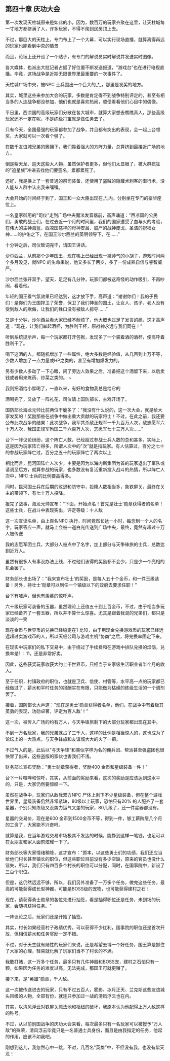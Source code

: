 ## 第四十章 庆功大会

第一次发现天柱城原来是如此的小，因为，数百万的玩家齐聚在这里，让天柱城每一寸地方都挤满了人，许多玩家，不得不爬到民房顶上去。

不过，那巨大的天柱上，专门布上了一个大幕，可以实行现场直播，就算离得再远的玩家也能看到中央的情景

而且，论坛上还开设了一个贴子，有专门的解说员实时解说并发送实时图像。

各大媒体，也派出大批记者占据了好位置不断发送报道，"游戏台”也在进行电视直播。毕竟，这场战争是近期无限世界里最重要的一次事件了。

天柱城广场中央，被NPC 士兵围出一个巨大的_\*_，那里是发奖的地方。

其实，城里这些来参加大会的玩家，多数是肯定得不到战争特别评定的，甚至有相当多的人连战争都没参加，他们也就是喜欢热闹，顺便看看他们心目中的偶像。

平日里，西凉国的高级玩家们分散在各大城市，就算大家想去瞧瞧真人，那些高级玩家还不一定在呢，不是练级打宝就是做任务去了。

只有今天，全国最强的玩家都参加了战争，并且都有突出的表现，会一起上台领奖，大家就可以一次看个够了。

在数千友谊城兄弟的簇拥下，我们靠着强大的方阵力量，总算挤到最接近广场的地方。

倒是紫天龙、巡天这些大人物，虽然保护者更多，但他们太显眼了，被大群疯狂的"追星族”冲进去找他们要签名，累都累死了。

还好，我是换上了一套普通的祭司装备，还使用了盗贼的隐藏术刺客的潜行术，没人能从人群中认出我来嘿嘿。

大会开始的时间终于到了，国王和一众大臣出现在_\*_内，分别坐在专门的豪华座位上。

一名皇家御用的"司仪”走到广场中央魔法发音器前，高声诵道："西凉国的公民们，勇敢的战士们，在过去近一个月的时间里，我们的国家遭受了血与火的考验，在伟大的主神海蓝、西凉国慈祥的母神安吕、威严的战神庞戈、圣洁的祝福女神……的护佑之下，在国王沙尔西兰的英明领导下，在……”

十分钟之后，司仪致词完毕，请国王讲话。

沙尔西兰，从前那个少年国王，现在嘴上已经出现一撇帅气的小胡子，游戏时间两个多月没见，就NPC 的生命来说，他又多长了两岁，多了一份成熟自信与睿智威严。

沙尔西兰张开双手，望天，足足有几分钟，玩家们都被这奇怪的动作吸引，不再吵闹，看着他。

年轻的国王看气氛效果已经达到，这才放下手，高声道："谢谢你们！我的子民们！是你们为王国捍卫了荣誉，保卫了我们神圣的国土，让女人、孩子、老人没有受到敌人的欺侮，让我们的牲口没有被敌人掠夺……”

又是十分钟，沙尔西兰看大家已经不耐烦了，他大概也过足了发言的瘾，这才高声道："现在，让我们举起酒杯，为胜利干杯，原战神永远与我们同在！”

听到系统提示声，每一个玩家都打开包袱，发现多了一个装着酒的酒杯，便高呼着胜利干了。

喝下这酒的人，都随机增加了一些属性，绝大多数是经验值，从几百到上万不等，少数人增加了一点力量或HP之类的，甚至有增加爆发力的。

另有少数人多动了一下心眼，问了旁边人效果之后，准备把这个酒留下来，以后卖钱或者用来炼药、炒菜之类的。 ~

我则把酒给小胖喝了，一直以来，有好的食物我总是给它的

酒喝完了，又放了一阵礼花，司仪请上国防部长，主戏开场了。

国防部长海龙元帅比前两位干脆多了："我没有什么说的，这一次大会，就是给大家发奖的！奖励那些在战争中做出重大贡献的玩家将士！不过，在此之前，我还要公布此次战争的结果：此次战争，我军共杀敌正规军一千九百万人次，敌志愿军六十万人次，我国正规军殉国二千六百万人次，志愿军七十三万人次……”

台下一阵议论纷纷，这个阵亡人数，已经超过参战士兵人数的总和甚多。实际上，这是因为玩家阵亡得多，所谓人次中的"次”就是指玩家。有人估算过，百分之七十的参战玩家阵亡过，百分之五十的玩家阵亡了两次以上

相比而言，昆河国阵亡人次少，主要是因为以海内斯集团为首的玩家退出了军队或请调至后方，就算参战的玩家，也多数没有复活重新投入战斗的热情，所以阵亡人次中，NPC 士兵的比例要高得多。

同时，昆河国士兵在后期的败退和防守中，投降人数相当多，象铁屏关，最终在关主的带领下，有七十万人投降。

报完了战事，海龙元帅宣布："下面，开始点名！首先是壮士’勋章获得者的名单！这些士兵，在战斗中表现突出，评定等级：十人敌

这一次宣读名单，由上百名NPC 执行，时间竟然长达一小时，每念到一个人的名字，玩家答应一声，就马上会被一道白光传送到广场中央，最终，竟然有超过十万人被传送

我的志愿军团士兵，大部分人被点中了名字，加上部分与天争锋旅的士兵，总数达到近万人。

虽然有很多人有事没办法上线，不过他们该得的奖励都不会少，只是少一个亮相的机会罢了。

财务部长也出场了："我来宣布壮士’的奖励，是每人五十个金币，和一件玉级装备！另外，持壮士’勋章可以到任一个镇级以下的政府去要求任职！”

台下有嘘声，但也有羡慕的惊呼声。

六十级玩家可装备的玉器，虽然理论上还值五十到上百金币，不过，由于相当多玩家已经备齐了一套玉器，所以并不算什么惊喜。尤其是跟着我混的兄弟们，都只是淡淡的一笑

现在金币与世界币的兑换已经稳定在1 比10，由于用现金兑换游戏币的玩家已经远远超过卖游戏币的人，所以天极公司与游戏主机"协商”之后，将兑换率固定下来。

在现实中玩家们的私下交易中，由于绕过了手续费和在游戏中排队兑换的烦恼，兑换率是1 ：11，还是非常好卖。

因此，这些获奖玩家收获大约上千世界币，只相当于专家级生活职业者半个月的收入。

至于任职，村镇政府的职位，也就是卫兵、信使、村管等，水平高一点的玩家都已经做过了，薪水和平时任务的报酬实在有限，只能做为枯燥的练级生活的一个调剂罢了。

接着，国防部长大声道："现在是勇士’勋章获得者名单，他们，在战争中有着极其英勇的表现，功勋卓著，评定为百人敌’！”

这一次，被传入广场的约有万人，与天争锋旅剩下的大部分玩家都出现在其中。

不到一万名玩家，我的兄弟就占了三千人，这样的比例是相当惊人的，这也成为了论坛上的一大热点，与天争锋旅和友谊城大大的火了一把。

不过气人的是，此后以"与天争锋”和类似字样为名的佣兵团、帮派甚至强盗团也很快冒了出来，这些盗版的家伙也害我们不浅。

财务部长宣布奖励："勇士勋章获得者，奖励400 金币和星级装备一件！”

台下一片喧哗和惊呼，其实，从前面的奖励来看，这次的奖励是应该达到这水平的，只是，大家仍然要惊叹一下。

虽然在战争中，玩家们从敌我双方NPC 尸体上剥下不少星级装备，但在整个游戏世界里，星级装备仍然非常紧缺，80级以上玩家，恐怕只有20% 的人配齐了一套星器，个别只知练级又没势力运气又差的玩家，80几级了，还一件星器都没有。

星器的交易价，现在是600 金币到1500金币不等，得到一件，够工薪阶层几个月的工资了，大家能不兴奋吗。

就算是我，在当年游戏交易市场极其不发达的时候，能挣到这样一笔钱，也足可以在女朋友和家人面前炫耀一下了。

财务部长等大家情绪稍降，这才宣布："原本，以这些勇士们的功绩，我们还应当给他们村长甚至镇长的职位，但这些职位目前没有多少空缺，原来的官员也没什么错失，所以，我们只有四百多个村长的职位可以分配，同时，在国事院中，新设了三百个职位。

但是，这仍然远远不够，所以，我们另外准备了一万多个任务，做完这些任务，最高的可能获得成长型神器，可能是BOSS级的宠物，也可能获得建村之石！

现在，请获得勇士勋章的各位先进行抽签，看是抽得职位还是任务，未到场的玩家，会随机获得任务。"

一阵议论之后，玩家们还是开始了抽签。

其实，村长如果经营村子政绩优秀，可以获得不少红利，国事院的职位还是首次开放，但相信薪水和任务奖励一定不错。

不过，对于天生就有赌性的玩家们来说，还是希望去博一个好任务，国王算是抓住了大家的心理，轻易就化解了玩家们当不了村长的不满。

我敢打赌，这一万多个任务，最多只有几件神器和BOSS宠，建村之石怕只有一颗，如果因为任务的难度过高，无法完成，那国王可就更赚了。

接下来，是"英雄”勋章，千人敌。

这一次被传送进去的玩家，只有不过五百人，雾影、冰月正天、兰克斯这些友谊城头目级的人物，全部有份，就连只参加过一战的清风浮云也在内。

其实，以清风浮云对铁屏关魔法池和枢纽的破坏，我原本认为他配得上万人敌这样的称号。

不过，从以前别国战争的庆功大会来看，每次最多只有一名玩家可以被授予"万人敌”的殊荣，清风浮云毕竟只是一名普通士兵身份，而且是由我指定的任务，他起的作用，应该不如我吧。

刚想到这儿，我忽然心中一跳，不对，几百名"英雄”中，不但没有我，也没有紫天龙！

